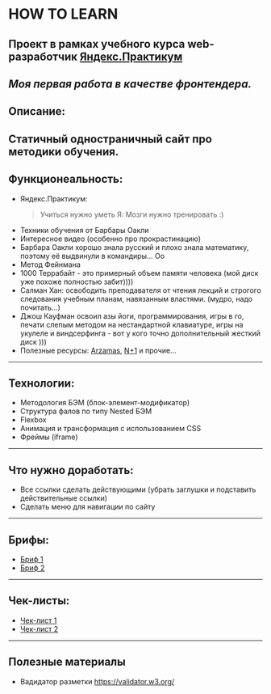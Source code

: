 # HOW TO LEARN

Проект в рамках учебного курса web-разработчик [Яндекс.Практикум](https://practicum.yandex.ru)
-------
_Моя первая работа в качестве фронтендера._
-------
## Описание:
Статичный одностраничный сайт про методики обучения.
-------
## Функционеальность:
* Яндекс.Практикум:
   >Учиться нужно уметь
  Я:
  >Мозги нужно тренировать :)
* Техники обучения от Барбары Оакли
* Интересное видео (особенно про прокрастинацию)
* Барбара Оакли хорошо знала русский и плохо знала математику, поэтому её выдвинули в командиры... Оо
* Метод Фейнмана
* 1000 Террабайт - это примерный объем памяти человека (мой диск уже похоже полностью забит))))
* Салман Хан: освободить преподавателя от чтения лекций и строгого следования учебным планам, навязанным властями. (мудро, надо почитать...)
* Джош Кауфман освоил азы йоги, программирования, игры в го, печати слепым методом на нестандартной клавиатуре, игры на укулеле и виндсерфинга - вот у кого точно дополнительный жесткий диск )))
* Полезные ресурсы: [Arzamas](https://arzamas.academy/), [N+1](https://nplus1.ru/) и прочие...
-------
## Технологии:
* Методология БЭМ (блок-элемент-модификатор)
* Структура фалов по типу Nested БЭМ
* Flexbox
* Анимация и трансформация с использованием CSS
* Фреймы (iframe)
-------
## Что нужно доработать:
* Все ссылки сделать действующими (убрать заглушки и подставить действительные ссылки)
* Сделать меню для навигации по сайту
-------
## Брифы:
* [Бриф 1](https://code.s3.yandex.net/web-developer/project-1/sprint-1-brief.pdf)
* [Бриф 2](https://code.s3.yandex.net/web-developer/project-1/sprint-2-brief.pdf)
-------
## Чек-листы:
* [Чек-лист 1](https://code.s3.yandex.net/web-developer/checklists-pdf/new-program/checklist-1.pdf)
* [Чек-лист 2](https://code.s3.yandex.net/web-developer/checklists-pdf/new-program/checklist-2.pdf)
-------
## Полезные материалы
* Вадидатор разметки https://validator.w3.org/
